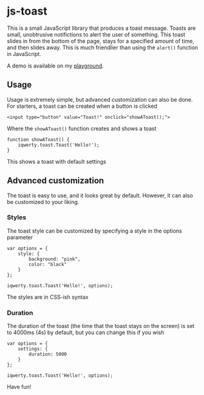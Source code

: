 # js-toast

This is a small JavaScript library that produces a toast message. Toasts are small, unobtrusive notifictions to alert the user of something. This toast slides in from the bottom of the page, stays for a specified amount of time, and then slides away. This is much friendlier than using the `alert()` function in JavaScript.

A demo is available on my [playground](http://www.michaelcheng.us/playground/lib-js/toast/).

## Usage
Usage is extremely simple, but advanced customization can also be done. For starters, a toast can be created when a button is clicked

	<input type="button" value="Toast!" onclick="showAToast();">

Where the `showAToast()` function creates and shows a toast

	function showAToast() {
		iqwerty.toast.Toast('Hello!');
	}

This shows a toast with default settings

## Advanced customization

The toast is easy to use, and it looks great by default. However, it can also be customized to your liking.

### Styles
The toast style can be customized by specifying a style in the options parameter

	var options = {
		style: {
			background: "pink",
			color: "black"
		}
	};

	iqwerty.toast.Toast('Hello!', options);

The styles are in CSS-ish syntax

### Duration
The duration of the toast (the time that the toast stays on the screen) is set to 4000ms (4s) by default, but you can change this if you wish

	var options = {
		settings: {
			duration: 5000
		}
	};

	iqwerty.toast.Toast('Hello!', options);

Have fun!
